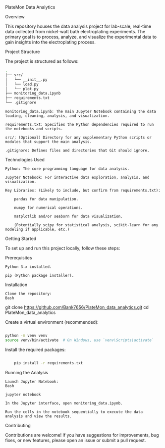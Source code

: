 PlateMon Data Analytics

Overview

This repository houses the data analysis project for lab-scale, real-time data collected from nickel-watt bath electroplating experiments. The primary goal is to process, analyze, and visualize the experimental data to gain insights into the electroplating process.

Project Structure

The project is structured as follows:

```bash
.
├── src/
│   └── __init__.py
│   └── load.py
│   └── plot.py
├── monitoring_data.ipynb
├── requirements.txt
└── .gitignore
```

    monitoring_data.ipynb: The main Jupyter Notebook containing the data loading, cleaning, analysis, and visualization.

    requirements.txt: Specifies the Python dependencies required to run the notebooks and scripts.

    src/: (Optional) Directory for any supplementary Python scripts or modules that support the main analysis.

    .gitignore: Defines files and directories that Git should ignore.

Technologies Used

    Python: The core programming language for data analysis.

    Jupyter Notebook: For interactive data exploration, analysis, and visualization.

    Key Libraries: (Likely to include, but confirm from requirements.txt):

        pandas for data manipulation.

        numpy for numerical operations.

        matplotlib and/or seaborn for data visualization.

        (Potentially scipy for statistical analysis, scikit-learn for any modeling if applicable, etc.)

Getting Started

To set up and run this project locally, follow these steps:

Prerequisites

    Python 3.x installed.

    pip (Python package installer).

Installation

    Clone the repository:
    Bash

git clone https://github.com/Bank7656/PlateMon_data_analytics.git
cd PlateMon_data_analytics

Create a virtual environment (recommended):
```Bash

python -m venv venv
source venv/bin/activate  # On Windows, use `venv\Scripts\activate`
```

Install the required packages:
```bash

    pip install -r requirements.txt
```
Running the Analysis

    Launch Jupyter Notebook:
    Bash

    jupyter notebook

    In the Jupyter interface, open monitoring_data.ipynb.

    Run the cells in the notebook sequentially to execute the data analysis and view the results.

Contributing

Contributions are welcome! If you have suggestions for improvements, bug fixes, or new features, please open an issue or submit a pull request.
